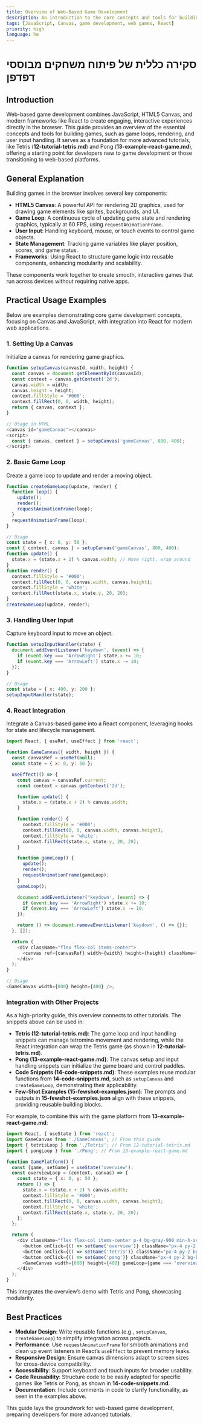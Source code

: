 ```yaml
---
title: Overview of Web-Based Game Development
description: An introduction to the core concepts and tools for building interactive games in the browser using JavaScript and Canvas.
tags: [JavaScript, Canvas, game development, web games, React]
priority: high
language: he
---
```

# סקירה כללית של פיתוח משחקים מבוססי דפדפן

## Introduction
Web-based game development combines JavaScript, HTML5 Canvas, and modern frameworks like React to create engaging, interactive experiences directly in the browser. This guide provides an overview of the essential concepts and tools for building games, such as game loops, rendering, and user input handling. It serves as a foundation for more advanced tutorials, like Tetris (**12-tutorial-tetris.md**) and Pong (**13-example-react-game.md**), offering a starting point for developers new to game development or those transitioning to web-based platforms.

## General Explanation
Building games in the browser involves several key components:
- **HTML5 Canvas**: A powerful API for rendering 2D graphics, used for drawing game elements like sprites, backgrounds, and UI.
- **Game Loop**: A continuous cycle of updating game state and rendering graphics, typically at 60 FPS, using `requestAnimationFrame`.
- **User Input**: Handling keyboard, mouse, or touch events to control game objects.
- **State Management**: Tracking game variables like player position, scores, and game status.
- **Frameworks**: Using React to structure game logic into reusable components, enhancing modularity and scalability.

These components work together to create smooth, interactive games that run across devices without requiring native apps.

## Practical Usage Examples
Below are examples demonstrating core game development concepts, focusing on Canvas and JavaScript, with integration into React for modern web applications.

### 1. Setting Up a Canvas
Initialize a canvas for rendering game graphics.

```javascript
function setupCanvas(canvasId, width, height) {
  const canvas = document.getElementById(canvasId);
  const context = canvas.getContext('2d');
  canvas.width = width;
  canvas.height = height;
  context.fillStyle = '#000';
  context.fillRect(0, 0, width, height);
  return { canvas, context };
}

// Usage in HTML
<canvas id="gameCanvas"></canvas>
<script>
  const { canvas, context } = setupCanvas('gameCanvas', 800, 400);
</script>
```

### 2. Basic Game Loop
Create a game loop to update and render a moving object.

```javascript
function createGameLoop(update, render) {
  function loop() {
    update();
    render();
    requestAnimationFrame(loop);
  }
  requestAnimationFrame(loop);
}

// Usage
const state = { x: 0, y: 50 };
const { context, canvas } = setupCanvas('gameCanvas', 800, 400);
function update() {
  state.x = (state.x + 2) % canvas.width; // Move right, wrap around
}
function render() {
  context.fillStyle = '#000';
  context.fillRect(0, 0, canvas.width, canvas.height);
  context.fillStyle = 'white';
  context.fillRect(state.x, state.y, 20, 20);
}
createGameLoop(update, render);
```

### 3. Handling User Input
Capture keyboard input to move an object.

```javascript
function setupInputHandler(state) {
  document.addEventListener('keydown', (event) => {
    if (event.key === 'ArrowRight') state.x += 10;
    if (event.key === 'ArrowLeft') state.x -= 10;
  });
}

// Usage
const state = { x: 400, y: 200 };
setupInputHandler(state);
```

### 4. React Integration
Integrate a Canvas-based game into a React component, leveraging hooks for state and lifecycle management.

```javascript
import React, { useRef, useEffect } from 'react';

function GameCanvas({ width, height }) {
  const canvasRef = useRef(null);
  const state = { x: 0, y: 50 };

  useEffect(() => {
    const canvas = canvasRef.current;
    const context = canvas.getContext('2d');

    function update() {
      state.x = (state.x + 2) % canvas.width;
    }

    function render() {
      context.fillStyle = '#000';
      context.fillRect(0, 0, canvas.width, canvas.height);
      context.fillStyle = 'white';
      context.fillRect(state.x, state.y, 20, 20);
    }

    function gameLoop() {
      update();
      render();
      requestAnimationFrame(gameLoop);
    }
    gameLoop();

    document.addEventListener('keydown', (event) => {
      if (event.key === 'ArrowRight') state.x += 10;
      if (event.key === 'ArrowLeft') state.x -= 10;
    });

    return () => document.removeEventListener('keydown', () => {});
  }, []);

  return (
    <div className="flex flex-col items-center">
      <canvas ref={canvasRef} width={width} height={height} className="border-2 border-white" />
    </div>
  );
}

// Usage
<GameCanvas width={800} height={400} />;
```

### Integration with Other Projects
As a high-priority guide, this overview connects to other tutorials. The snippets above can be used in:
- **Tetris (12-tutorial-tetris.md)**: The game loop and input handling snippets can manage tetromino movement and rendering, while the React integration can wrap the Tetris game (as shown in **12-tutorial-tetris.md**).
- **Pong (13-example-react-game.md)**: The canvas setup and input handling snippets can initialize the game board and control paddles.
- **Code Snippets (14-code-snippets.md)**: These examples reuse modular functions from **14-code-snippets.md**, such as `setupCanvas` and `createGameLoop`, demonstrating their applicability.
- **Few-Shot Examples (15-fewshot-examples.json)**: The prompts and outputs in **15-fewshot-examples.json** align with these snippets, providing reusable building blocks.

For example, to combine this with the game platform from **13-example-react-game.md**:

```javascript
import React, { useState } from 'react';
import GameCanvas from './GameCanvas'; // From this guide
import { tetrisLoop } from './Tetris'; // From 12-tutorial-tetris.md
import { pongLoop } from './Pong'; // From 13-example-react-game.md

function GamePlatform() {
  const [game, setGame] = useState('overview');
  const overviewLoop = (context, canvas) => {
    const state = { x: 0, y: 50 };
    return () => {
      state.x = (state.x + 2) % canvas.width;
      context.fillStyle = '#000';
      context.fillRect(0, 0, canvas.width, canvas.height);
      context.fillStyle = 'white';
      context.fillRect(state.x, state.y, 20, 20);
    };
  };

  return (
    <div className="flex flex-col items-center p-4 bg-gray-900 min-h-screen">
      <button onClick={() => setGame('overview')} className="px-4 py-2 bg-blue-500 text-white rounded mb-4">Overview Demo</button>
      <button onClick={() => setGame('tetris')} className="px-4 py-2 bg-green-500 text-white rounded mb-4">Tetris</button>
      <button onClick={() => setGame('pong')} className="px-4 py-2 bg-blue-500 text-white rounded mb-4">Pong</button>
      <GameCanvas width={800} height={400} gameLoop={game === 'overview' ? overviewLoop : game === 'tetris' ? tetrisLoop : pongLoop} />
    </div>
  );
}
```

This integrates the overview’s demo with Tetris and Pong, showcasing modularity.

## Best Practices
- **Modular Design**: Write reusable functions (e.g., `setupCanvas`, `createGameLoop`) to simplify integration across projects.
- **Performance**: Use `requestAnimationFrame` for smooth animations and clean up event listeners in React’s `useEffect` to prevent memory leaks.
- **Responsive Design**: Ensure canvas dimensions adapt to screen sizes for cross-device compatibility.
- **Accessibility**: Support keyboard and touch inputs for broader usability.
- **Code Reusability**: Structure code to be easily adapted for specific games like Tetris or Pong, as shown in **14-code-snippets.md**.
- **Documentation**: Include comments in code to clarify functionality, as seen in the examples above.

This guide lays the groundwork for web-based game development, preparing developers for more advanced tutorials.